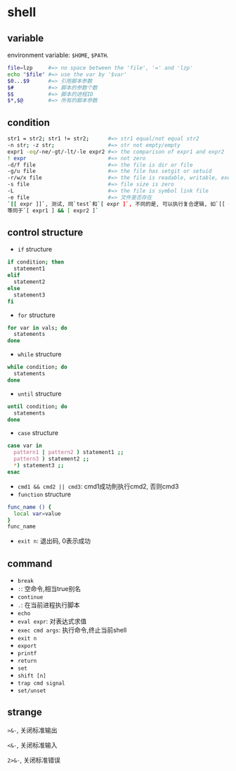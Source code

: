 # shell

## variable

environment variable: `$HOME`, `$PATH`.

```sh
file=lzp     #=> no space between the 'file', '=' and 'lzp'
echo "$file" #=> use the var by '$var'
$0...$9      #=> 引用脚本参数
$#           #=> 脚本的参数个数
$$           #=> 脚本的进程ID
$*,$@        #=> 所有的脚本参数
```

## condition

```sh
str1 = str2; str1 != str2;      #=> str1 equal/not equal str2
-n str; -z str;                 #=> str not empty/empty
expr1 -eq/-ne/-gt/-lt/-le expr2 #=> the comparison of expr1 and expr2
! expr                          #=> not zero
-d/f file                       #=> the file is dir or file
-g/u file                       #=> the file has setgit or setuid
-r/w/x file                     #=> the file is readable, writable, executable
-s file                         #=> file size is zero
-L                              #=> the file is symbol link file
-e file                         #=> 文件是否存在
`[[ expr ]]`, 测试, 同`test`和`[ expr ]`, 不同的是, 可以执行复合逻辑, 如`[[ expr1 && expr2 ]]`
等同于`[ expr1 ] && [ expr2 ]`
```

## control structure

* `if` structure

```sh
if condition; then
  statement1
elif
  statement2
else
  statement3
fi
```

* `for` structure

```sh
for var in vals; do
  statements
done
```

* `while` structure

```sh
while condition; do
  statements
done
```

* `until` structure

```sh
until condition; do
  statements
done
```

* `case` structure

```sh
case var in
  pattern1 | pattern2 ) statement1 ;;
  pattern3 ) statement2 ;;
  *) statement3 ;;
esac
```

* `cmd1 && cmd2 || cmd3`: cmd1成功則执行cmd2, 否则cmd3
* `function` structure

```sh
func_name () {
  local var=value
}
func_name
```

* `exit n`: 退出码, 0表示成功

## command

* `break`
* `:`: 空命令,相当true别名
* `continue`
* `.`: 在当前进程执行脚本
* `echo`
* `eval expr`: 对表达式求值
* `exec cmd args`: 执行命令,终止当前shell
* `exit n`
* `export`
* `printf`
* `return`
* `set`
* `shift [n]`
* `trap cmd signal`
* `set/unset`

## strange

`>&-`, 关闭标准输出

`<&-`, 关闭标准输入

`2>&-`, 关闭标准错误
